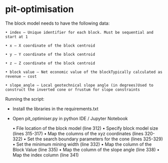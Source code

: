 # pit-optimisation

The block model needs to have the following data:

    • index – Unique identifier for each block. Must be sequential and start at 1 
    
    • x – X coordinate of the block centroid
    
    • y – Y coordinate of the block centroid
    
    • z – Z coordinate of the block centroid
    
    • block value – Net economic value of the blockTypically calculated as revenue – cost
    
    • slope_angle – Local geotechnical slope angle (in degrees)Used to construct the inverted cone or frustum for slope constraints

Running the script:

  - Install the libraries in the requirements.txt
    
  - Open pit_optimiser.py in python IDE / Jupyter Notebook
    
    • File location of the block model (line 312)
    • Specify block model size (lines 315-317)
    • Map the columns of the xyz coordinates (lines 320-322)
    • Set the search boundary parameters for the cone (lines 325-329)
    • Set the minimum mining width (line 332)
    • Map the column of the Block Value (line 335)
    • Map the column of the slope angle (line 338)
    • Map the index column (line 341)
